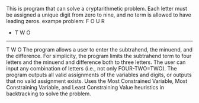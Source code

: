 This is program that can solve a cryptarithmetic problem. 
Each letter must be assigned a unique digit from zero to nine, and no term is allowed to have leading zeros.
exampe problem:
F O U R
- T W O
------------
  T W O
The program allows a user to enter the subtrahend, the minuend, and the difference. 
For simplicity, the program limits the subtrahend term to four letters and the minuend and difference both to three letters. 
The user can input any combination of letters (i.e., not only FOUR-TWO=TWO). The program outputs all valid assignments of the variables and digits, or outputs that no valid assignment exists.
Uses the Most Constrained Variable, Most Constraining Variable, and Least Constraining Value heuristics in backtracking to solve the problem.
